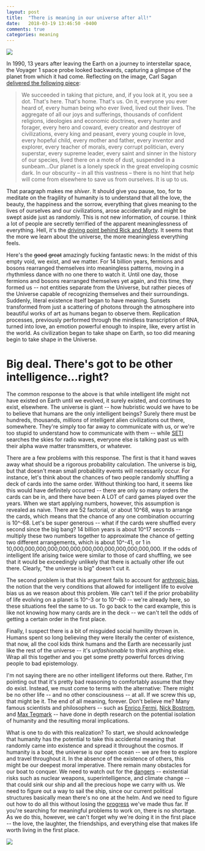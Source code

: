 ```yaml
---
layout: post
title:  "There is meaning in our universe after all!"
date:   2018-03-19 13:46:50 -0400
comments: true
categories: meaning
---
```


![](https://www.nasa.gov/sites/default/files/styles/full_width_feature/public/images/540616main_pia00452-43_full.jpg)

In 1990, 13 years after leaving the Earth on a journey to interstellar space, the Voyager 1 space probe looked backwards, capturing a glimpse of the planet from which it had come. Reflecting on the image, Carl Sagan [delivered the following piece](https://en.wikipedia.org/wiki/Pale_Blue_Dot#cite_note-Big_Sky-21):

> We succeeded in taking that picture, and, if you look at it, you see a dot. That's here. That's home. That's us. On it, everyone you ever heard of, every human being who ever lived, lived out their lives. The aggregate of all our joys and sufferings, thousands of confident religions, ideologies and economic doctrines, every hunter and forager, every hero and coward, every creator and destroyer of civilizations, every king and peasant, every young couple in love, every hopeful child, every mother and father, every inventor and explorer, every teacher of morals, every corrupt politician, every superstar, every supreme leader, every saint and sinner in the history of our species, lived there on a mote of dust, suspended in a sunbeam...Our planet is a lonely speck in the great enveloping cosmic dark. In our obscurity – in all this vastness – there is no hint that help will come from elsewhere to save us from ourselves. It is up to us.

That paragraph makes me _shiver_. It should give you pause, too, for to meditate on the fragility of humanity is to understand that all the love, the beauty, the happiness and the sorrow, everything that gives meaning to the lives of ourselves and our civilizations, arose accidentally and might be swept aside just as randomly. This is not new information, of course. I think a lot of people are secretly terrified of the apparent meaninglessness of everything. Hell, it's the [driving point behind Rick and Morty](http://i.imgur.com/5hFWTcl.gif). It seems that the more we learn about the universe, the more meaningless everything feels. 

Here's the ~~good~~ ~~great~~ amazingly fucking fantastic news: In the midst of this empty void, we exist, and we matter. For 14 billion years, fermions and bosons rearranged themselves into meaningless patterns, moving in a rhythmless dance with no one there to watch it. Until one day, those fermions and bosons rearranged themselves yet again, and this time, they formed us -- not entities separate from the Universe, but rather pieces of the Universe capable of recognizing themselves and their surroundings. Suddenly, literal existence itself began to have meaning. Sunsets transformed from just a scattering of photons through the atmosphere into beautiful works of art as humans began to observe them. Replication processes, previously performed through the mindless transcription of RNA, turned into love, an emotion powerful enough to inspire, like, every artist in the world. As civilization began to take shape on Earth, so too did meaning begin to take shape in the Universe. 

# Big deal. There's got to be other intelligence...right?

The common response to the above is that while intelligent life might not have existed on Earth until we evolved, it surely existed, and continues to exist, elsewhere. The universe is giant -- how hubristic would we have to be to believe that humans are the only intelligent beings? Surely there must be hundreds, thousands, _millions_ of intelligent alien civilizations out there, somewhere. They're simply too far away to communicate with us, or we're too stupid to understand how to communicate with them -- while [SETI](https://www.seti.org/about-us/mission) searches the skies for radio waves, everyone else is talking past us with their alpha wave matter transmitters, or whatever.

There are a few problems with this response. The first is that it hand waves away what should be a rigorous probability calculation. The universe is big, but that doesn't mean small probability events will necessarily occur. For instance, let's think about the chances of two people randomly shuffling a deck of cards into the same order. Without thinking too hard, it seems like this would have definitely occurred -- there are only so many orders the cards can be in, and there have been A LOT of card games played over the years. When we start applying numbers, however, this assumption is revealed as naive. There are 52 factorial, or about 10^68, ways to arrange the cards, which means that the chance of any one combination occurring is 10^-68. Let's be super generous -- what if the cards were shuffled every second since the big bang? 14 billion years is about 10^17 seconds -- multiply these two numbers together to approximate the chance of getting two different arrangements, which is about 10^-41, or 1 in 10,000,000,000,000,000,000,000,000,000,000,000,000,000. If the odds of intelligent life arising twice were similar to those of card shuffling, we see that it would be exceedingly unlikely that there is actually other life out there. Clearly, "the universe is big" doesn't cut it.

The second problem is that this argument fails to account for [anthropic bias](http://www.anthropic-principle.com/?q=anthropic_bias), the notion that the very conditions that allowed for intelligent life to evolve bias us as we reason about this problem. We can't tell if the prior probability of life evolving on a planet is 10^-3 or to 10^-60 -- we're already here, so these situations feel the same to us. To go back to the card example, this is like not knowing how many cards are in the deck -- we can't tell the odds of getting a certain order in the first place. 

Finally, I suspect there is a bit of misguided social humility thrown in. Humans spent so long believing they were literally the center of existence, that now, all the cool kids think humans and the Earth are necessarily just like the rest of the universe -- it's _unfashionable_ to think anything else. Wrap all this together and you get some pretty powerful forces driving people to bad epistemology.

I'm not saying there are no other intelligent lifeforms out there. Rather, I'm pointing out that it's pretty bad reasoning to comfortably assume that they do exist. Instead, we must come to terms with the alternative: There might be no other life -- and no other consciousness -- at all. If we screw this up, that might be it. The end of all meaning, forever. Don't believe me? Many famous scientists and philosophers -- such as [Enrico Fermi](https://en.wikipedia.org/wiki/Fermi_paradox), [Nick Bostrom](https://nickbostrom.com/papers/future.html), and [Max Tegmark](https://spectrum.ieee.org/tech-talk/robotics/artificial-intelligence/interview-max-tegmark-on-superintelligent-ai-cosmic-apocalypse-and-life-3-0) -- have done in depth research on the potential isolation of humanity and the resulting moral implications.

What is one to do with this realization? To start, we should acknowledge that humanity has the potential to take this accidental meaning that randomly came into existence and spread it throughout the cosmos. If humanity is a boat, the universe is our open ocean -- we are free to explore and travel throughout it. In the absence of the existence of others, this might be our deepest moral imperative. There remain many obstacles for our boat to conquer. We need to watch out for the [dangers](https://nickbostrom.com/existential/risks.html) -- existential risks such as nuclear weapons, superintelligence, and climate change -- that could sink our ship and all the precious hope we carry with us. We need to figure out a way to sail the ship, since our current political structures basically mean there's no one at the helm. And we need to figure out how to do all this without losing the [progress](http://www.bbc.com/news/world-asia-42549687) we've made thus far. If you're searching for meaningful problems to work on, there is no shortage. As we do this, however, we can't forget why we're doing it in the first place -- the love, the laughter, the friendships, and everything else that makes life worth living in the first place.

![](https://kevinalanlamb.files.wordpress.com/2013/04/sailingintothestorm.jpg)